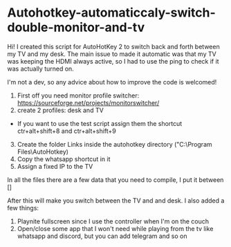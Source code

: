 # Autohotkey-automaticcaly-switch-double-monitor-and-tv

Hi!
I created this script for AutoHotKey 2 to switch back and forth between my TV and my desk.
The main issue to made it automatic was that my TV was keeping the HDMI always active, so I had to use the ping to check if it was actually turned on.

I'm not a dev, so any advice about how to improve the code is welcomed!

1) First off you need monitor profile switcher:
https://sourceforge.net/projects/monitorswitcher/
2) create 2 profiles: desk and TV
 - If you want to use the test script assign them the shortcut ctr+alt+shift+8 and ctr+alt+shift+9
3) Create the folder Links inside the autohotkey directory ("C:\Program Files\AutoHotkey)
4) Copy the whatsapp shortcut in it
5) Assign a fixed IP to the TV
   
In all the files there are a few data that you need to compile, I put it between [] 

After this will make you switch between the TV and and desk.
I also added a few things:
1) Playnite fullscreen since I use the controller when I'm on the couch
2) Open/close some app that I won't need while playing from the tv like whatsapp and discord, but you can add telegram and so on

